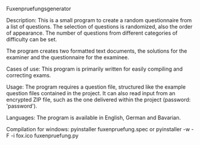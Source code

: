 Fuxenpruefungsgenerator

Description:
This is a small program to create a random questionnaire
from a list of questions. The selection of questions is
randomized, also the order of appearance. The number of
questions from different categories of difficulty can be
set.

The program creates two formatted text documents,
the solutions for the examiner and the questionnaire for
the examinee.


Cases of use:
This program is primarily written for easily compiling
and correcting exams.


Usage:
The program requires a question file, structured like the
example question files contained in the project. It can
also read input from an encrypted ZIP file, such as the
one delivered within the project (password: 'password').


Languages:
The program is available in English, German and Bavarian.


Compilation for windows:
pyinstaller fuxenpruefung.spec
or
pyinstaller -w -F -i fox.ico fuxenpruefung.py
